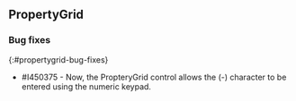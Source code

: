 ## PropertyGrid   

### Bug fixes
{:#propertygrid-bug-fixes}

* \#I450375 - Now, the PropteryGrid control allows the (-) character to be entered using the numeric keypad.